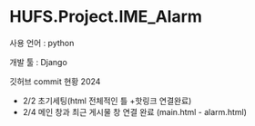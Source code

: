 # HUFS.Project.IME_Alarm

사용 언어 : python

개발 툴 : Django

깃허브 commit 현황
2024
- 2/2 초기세팅(html 전체적인 틀 +핫링크 연결완료)
- 2/4 메인 창과 최근 게시물 창 연결 완료 (main.html - alarm.html)
    
